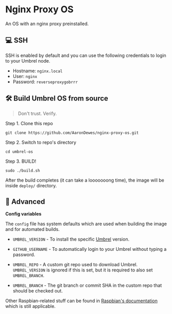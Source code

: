# Nginx Proxy OS

An OS with an nginx proxy preinstalled.

## 💻 SSH

SSH is enabled by default and you can use the following credentials to login to your Umbrel node.

- Hostname: `nginx.local`  
- User: `nginx`  
- Password: `reverseproxygobrrr`

## 🛠 Build Umbrel OS from source

> Don't trust. Verify.

Step 1. Clone this repo
```
git clone https://github.com/AaronDewes/nginx-proxy-os.git
```

Step 2. Switch to repo's directory
```
cd umbrel-os
```

Step 3. BUILD!
```
sudo ./build.sh
```

After the build completes (it can take a looooooong time), the image will be inside `deploy/` directory.

## 🔧 Advanced

**Config variables**

The `config` file has system defaults which are used when building the image and for automated builds.

- `UMBREL_VERSION` - To install the specific [Umbrel](https://github.com/getumbrel/umbrel) version.

- `GITHUB_USERNAME` - To automatically login to your Umbrel without typing a password.

- `UMBREL_REPO` - A custom git repo used to download Umbrel. `UMBREL_VERSION` is ignored if this is set, but it is required to also set `UMBREL_BRANCH`.

- `UMBREL_BRANCH` - The git branch or commit SHA in the custom repo that should be checked out.

Other Raspbian-related stuff can be found in [Raspbian's documentation](https://github.com/RPi-Distro/pi-gen/blob/master/README.md) which is still applicable.
